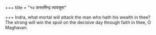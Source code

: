 +++
title = "१४ कस्तमिन्द्र त्वावसुमा"

+++
Indra, what mortal will attack the man who hath his wealth in thee?  
     The strong will win the spoil on the decisive day through faith in thee, O Maghavan.